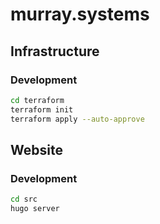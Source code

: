 # murray.systems


## Infrastructure

### Development

```bash
cd terraform
terraform init
terraform apply --auto-approve
```


## Website


### Development

```bash
cd src
hugo server
```
